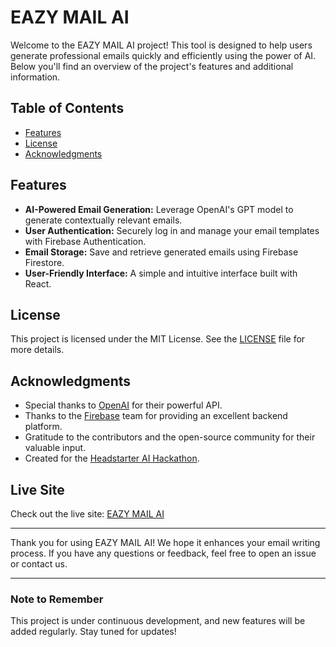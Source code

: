 # EAZY MAIL AI

Welcome to the EAZY MAIL AI project! This tool is designed to help users generate professional emails quickly and efficiently using the power of AI. Below you'll find an overview of the project's features and additional information.

## Table of Contents

- [Features](#features)
- [License](#license)
- [Acknowledgments](#acknowledgments)

## Features

- **AI-Powered Email Generation:** Leverage OpenAI's GPT model to generate contextually relevant emails.
- **User Authentication:** Securely log in and manage your email templates with Firebase Authentication.
- **Email Storage:** Save and retrieve generated emails using Firebase Firestore.
- **User-Friendly Interface:** A simple and intuitive interface built with React.

## License

This project is licensed under the MIT License. See the [LICENSE](LICENSE) file for more details.

## Acknowledgments

- Special thanks to [OpenAI](https://www.openai.com) for their powerful API.
- Thanks to the [Firebase](https://firebase.google.com) team for providing an excellent backend platform.
- Gratitude to the contributors and the open-source community for their valuable input.
- Created for the [Headstarter AI Hackathon](https://www.headstarter.com).

## Live Site

Check out the live site: [EAZY MAIL AI](https://eazymailai.netlify.app/)

---

Thank you for using EAZY MAIL AI! We hope it enhances your email writing process. If you have any questions or feedback, feel free to open an issue or contact us.

---

### Note to Remember
This project is under continuous development, and new features will be added regularly. Stay tuned for updates!

